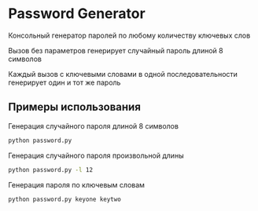 # Password Generator

Консольный генератор паролей по любому количеству ключевых слов

Вызов без параметров генерирует случайный пароль длиной 8 символов

Каждый вызов с ключевыми словами в одной последовательности генерирует один и тот же пароль

## Примеры использования

Генерация случайного пароля длиной 8 символов

```bash
python password.py
```

Генерация случайного пароля произвольной длины

```bash
python password.py -l 12
```

Генерация пароля по ключевым словам

```bash
python password.py keyone keytwo
```
